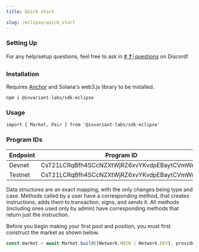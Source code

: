 ```yaml
---
title: Quick start

slug: /eclipse/quick_start
---
```


### Setting Up

For any help/setup questions, feel free to ask in [# ❓┆questions](https://discord.com/channels/916085610270322738/916117229895049227) on Discord!

### Installation

Requires [Anchor](https://www.npmjs.com/package/%40project-serum%2Fanchor) and Solana's web3.js library to be installed.

```
npm i @invariant-labs/sdk-eclipse
```

### Usage

```
import { Market, Pair } from '@invariant-labs/sdk-eclipse'
```

### Program IDs

| Endpoint |                  Program ID                  |
| -------- | :------------------------------------------: |
| Devnet   | CsT21LCRqBfh4SCcNZXtWjRZ6xvYKvdpEBaytCVmWnVJ |
| Testnet  | CsT21LCRqBfh4SCcNZXtWjRZ6xvYKvdpEBaytCVmWnVJ |

Data structures are an exact mapping, with the only changes being type and case. Methods called by a user have a corresponding method, that creates instructions, adds them to transaction, signs, and sends it. All methods (including ones used only by admin) have corresponding methods that return just the instruction.

Before you begin making your first pool and position, you must first construct the market as shown below.

```ts
const market = await Market.build([Network.MAIN | Network.DEV], provider.wallet, connection)
```
